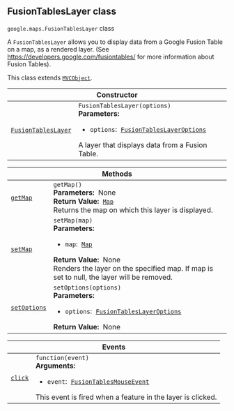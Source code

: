 
<h2 id="FusionTablesLayer">FusionTablesLayer class</h2>
<p>
<code><span itemprop="path">google.maps</span>.<span itemprop="name">FusionTablesLayer</span></code>
class
</p>
<p>A <code>FusionTablesLayer</code> allows you to display data from a Google Fusion Table on a map, as a rendered layer. (See <a href="https://developers.google.com/fusiontables/">https://developers.google.com/fusiontables/</a> for more information about Fusion Tables).</p>
<p>This class extends
<code><a href="MVCObject.md">MVCObject</a></code>.
</p>
<div class="devsite-table-wrapper"><table class="constructors responsive" summary="class FusionTablesLayer - Constructor">
<thead>
<tr><th colspan="2" id="FusionTablesLayer.constructor">Constructor</th>
</tr></thead>
<tbody>
<tr>
<td><code><a class="secret-link" href="#FusionTablesLayer.constructor"><span>FusionTablesLayer</span></a></code></td>
<td><div><code>FusionTablesLayer(options)</code></div>
<div class="desc"><strong>Parameters:</strong>&nbsp; <ul>
<li><code>options</code>:&nbsp; <code><a href="FusionTablesLayerOptions.md">FusionTablesLayerOptions</a></code></li>
</ul></div>
<div class="desc">A layer that displays data from a Fusion Table.</div></td>
</tr>
</tbody>
</table></div>
<div class="devsite-table-wrapper"><table class="methods responsive" summary="class FusionTablesLayer - Methods">
<thead>
<tr><th colspan="2">Methods</th>
</tr></thead>
<tbody>
<tr id="FusionTablesLayer.getMap">
<td itemprop="property"><code><a class="secret-link" href="#FusionTablesLayer.getMap"><span>getMap</span></a></code></td>
<td><div><code>getMap()</code></div>
<div class="desc"><strong>Parameters:</strong>&nbsp; None</div>
<div class="desc"><strong>Return Value:</strong>&nbsp; <code><a href="Map.md">Map</a></code></div>
<div class="desc">Returns the map on which this layer is displayed.</div></td>
</tr>
<tr id="FusionTablesLayer.setMap">
<td itemprop="property"><code><a class="secret-link" href="#FusionTablesLayer.setMap"><span>setMap</span></a></code></td>
<td><div><code>setMap(map)</code></div>
<div class="desc"><strong>Parameters:</strong>&nbsp; <ul>
<li><code>map</code>:&nbsp; <code><a href="Map.md">Map</a></code></li>
</ul></div>
<div class="desc"><strong>Return Value:</strong>&nbsp; None</div>
<div class="desc">Renders the layer on the specified map. If map is set to null, the layer will be removed.</div></td>
</tr>
<tr id="FusionTablesLayer.setOptions">
<td itemprop="property"><code><a class="secret-link" href="#FusionTablesLayer.setOptions"><span>setOptions</span></a></code></td>
<td><div><code>setOptions(options)</code></div>
<div class="desc"><strong>Parameters:</strong>&nbsp; <ul>
<li><code>options</code>:&nbsp; <code><a href="FusionTablesLayerOptions.md">FusionTablesLayerOptions</a></code></li>
</ul></div>
<div class="desc"><strong>Return Value:</strong>&nbsp; None</div>
<div class="desc"></div></td>
</tr>
</tbody>
</table></div>
<div class="devsite-table-wrapper"><table class="details responsive" summary="class FusionTablesLayer - Events">
<thead>
<tr><th colspan="2">Events</th>
</tr></thead>
<tbody>
<tr id="FusionTablesLayer.click">
<td itemprop="property"><code><a class="secret-link" href="#FusionTablesLayer.click"><span>click</span></a></code></td>
<td><div><code>function(event)</code></div>
<div class="desc"><strong>Arguments:</strong>&nbsp; <ul>
<li><code>event</code>:&nbsp; <code><a href="FusionTablesMouseEvent.md">FusionTablesMouseEvent</a></code></li>
</ul></div>
<div class="desc">This event is fired when a feature in the layer is clicked.</div></td>
</tr>
</tbody>
</table></div>
